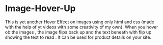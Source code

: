# Image-Hover-Up
This is yet another Hover Effect on images using only html and css (made with the help of yt videos with some creativity of my own). When you hover ob the images , the image flips back up and the text beneath with flip up showing the text to read . It can be used for product details on your site.
